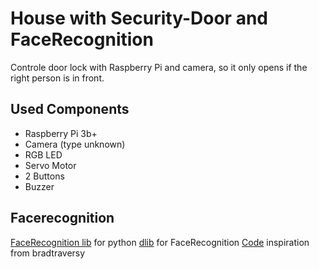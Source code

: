 # House with Security-Door and FaceRecognition
Controle door lock with Raspberry Pi and camera, so it only opens if the right person is in front.

## Used Components
 - Raspberry Pi 3b+
 - Camera (type unknown)
 - RGB LED
 - Servo Motor
 - 2 Buttons
 - Buzzer



## Facerecognition

[FaceRecognition lib](https://github.com/ageitgey/face_recognition) for python
[dlib](http://dlib.net/python/index.html) for FaceRecognition
[Code](https://github.com/bradtraversy/face_recognition_examples/blob/master/indentify.py) inspiration from bradtraversy
